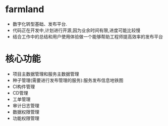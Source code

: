 # farmland
* 数字化转型基础、发布平台.
* 代码正在开发中,计划进行开源,因为业余时间有限,进度可能比较慢
* 结合工作中的总结和用户使用体验做一个能够帮助工程师提高效率的发布平台

# 核心功能
* 项目主数据管理和服务主数据管理
* 种子管理(需要进行发布管理的服务):服务发布信息地铁图
* CI构件管理
* CD管理
* 工单管理
* 审计日志管理
* 数据权限管理
* 功能权限管理
